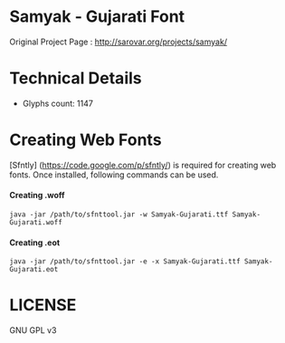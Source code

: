 Samyak - Gujarati Font
=====================

Original Project Page : http://sarovar.org/projects/samyak/

Technical Details
=================
* Glyphs count: 1147

Creating Web Fonts
==================
[Sfntly] (https://code.google.com/p/sfntly/) is required for creating web fonts. Once installed, following commands can be used.

#### Creating .woff
```
java -jar /path/to/sfnttool.jar -w Samyak-Gujarati.ttf Samyak-Gujarati.woff
```

#### Creating .eot
```
java -jar /path/to/sfnttool.jar -e -x Samyak-Gujarati.ttf Samyak-Gujarati.eot
```

LICENSE
=======

GNU GPL v3
